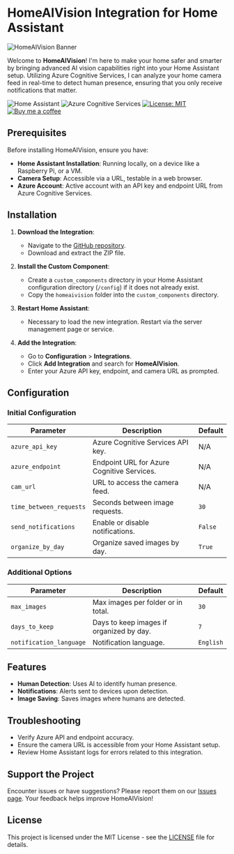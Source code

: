 # HomeAIVision Integration for Home Assistant

![HomeAIVision Banner](baner.jpg)

Welcome to **HomeAIVision**! I'm here to make your home safer and smarter by bringing advanced AI vision capabilities right into your Home Assistant setup. Utilizing Azure Cognitive Services, I can analyze your home camera feed in real-time to detect human presence, ensuring that you only receive notifications that matter.

![Home Assistant](https://img.shields.io/badge/Home_Assistant-Custom_Component-blue.svg?style=for-the-badge&logo=homeassistant)
![Azure Cognitive Services](https://img.shields.io/badge/Azure_Cognitive_Services-Enabled-lightgrey.svg?style=for-the-badge&logo=microsoftazure)
[![License: MIT](https://img.shields.io/badge/License-MIT-yellow.svg?style=for-the-badge)](https://opensource.org/licenses/MIT)
[![Buy me a coffee](https://img.shields.io/badge/Buy_me_a_coffee-Donate-orange.svg?style=for-the-badge&logo=buymeacoffee)](https://buymeacoffee.com/mwalas)

## Prerequisites

Before installing HomeAIVision, ensure you have:

- **Home Assistant Installation**: Running locally, on a device like a Raspberry Pi, or a VM.
- **Camera Setup**: Accessible via a URL, testable in a web browser.
- **Azure Account**: Active account with an API key and endpoint URL from Azure Cognitive Services.

## Installation

1. **Download the Integration**:
   - Navigate to the [GitHub repository](https://github.com/m-walas/HomeAIVision).
   - Download and extract the ZIP file.

2. **Install the Custom Component**:
   - Create a `custom_components` directory in your Home Assistant configuration directory (`/config`) if it does not already exist.
   - Copy the `homeaivision` folder into the `custom_components` directory.

3. **Restart Home Assistant**:
   - Necessary to load the new integration. Restart via the server management page or service.

4. **Add the Integration**:
   - Go to **Configuration** > **Integrations**.
   - Click **Add Integration** and search for **HomeAIVision**.
   - Enter your Azure API key, endpoint, and camera URL as prompted.

## Configuration

### Initial Configuration
| Parameter | Description | Default |
|-----------|-------------|---------|
| `azure_api_key` | Azure Cognitive Services API key. | N/A |
| `azure_endpoint` | Endpoint URL for Azure Cognitive Services. | N/A |
| `cam_url` | URL to access the camera feed. | N/A |
| `time_between_requests` | Seconds between image requests. | `30` |
| `send_notifications` | Enable or disable notifications. | `False` |
| `organize_by_day` | Organize saved images by day. | `True` |

### Additional Options
| Parameter | Description | Default |
|-----------|-------------|---------|
| `max_images` | Max images per folder or in total. | `30` |
| `days_to_keep` | Days to keep images if organized by day. | `7` |
| `notification_language` | Notification language. | `English` |

## Features

- **Human Detection**: Uses AI to identify human presence.
- **Notifications**: Alerts sent to devices upon detection.
- **Image Saving**: Saves images where humans are detected.

## Troubleshooting

- Verify Azure API and endpoint accuracy.
- Ensure the camera URL is accessible from your Home Assistant setup.
- Review Home Assistant logs for errors related to this integration.

## Support the Project

Encounter issues or have suggestions? Please report them on our [Issues page](https://github.com/m-walas/HomeAIVision/issues). Your feedback helps improve HomeAIVision!

## License

This project is licensed under the MIT License - see the [LICENSE](LICENSE) file for details.